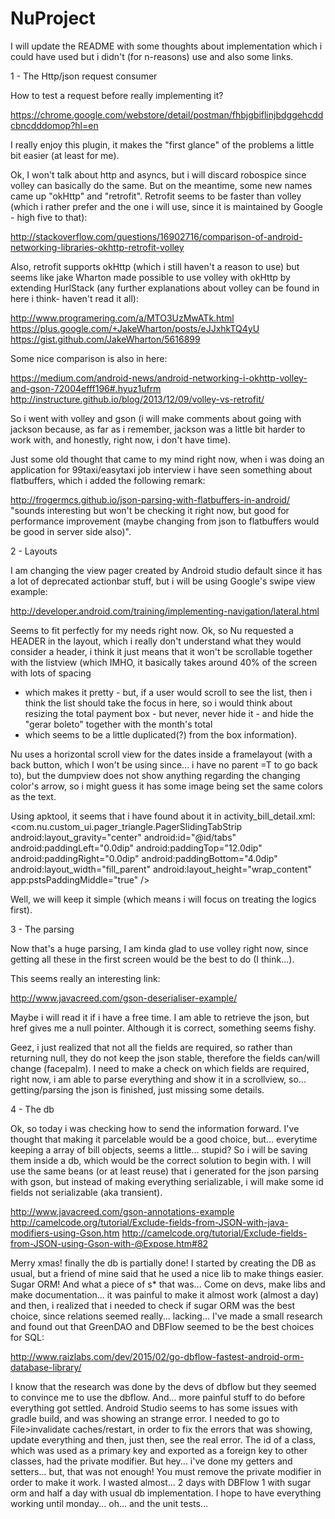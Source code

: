 # NuProject

I will update the README with some thoughts about implementation which i could have used but i didn't (for n-reasons) use and
also some links.

1 - The Http/json request consumer

How to test a request before really implementing it?

https://chrome.google.com/webstore/detail/postman/fhbjgbiflinjbdggehcddcbncdddomop?hl=en

I really enjoy this plugin, it makes the "first glance" of the problems a little bit easier (at least for me).

Ok, I won't talk about http and asyncs, but i will discard robospice since volley can basically do the same.
But on the meantime, some new names came up "okHttp" and "retrofit". Retrofit seems to be faster than volley (which i rather
prefer and the one i will use, since it is maintained by Google - high five to that):

http://stackoverflow.com/questions/16902716/comparison-of-android-networking-libraries-okhttp-retrofit-volley

Also, retrofit supports okHttp (which i still haven't a reason to use) but seems like jake Wharton made possible to use volley
with okHttp by extending HurlStack (any further explanations about volley can be found in here i think- haven't read it all):

http://www.programering.com/a/MTO3UzMwATk.html
https://plus.google.com/+JakeWharton/posts/eJJxhkTQ4yU
https://gist.github.com/JakeWharton/5616899

Some nice comparison is also in here:

https://medium.com/android-news/android-networking-i-okhttp-volley-and-gson-72004efff196#.hyuz1ufrm
http://instructure.github.io/blog/2013/12/09/volley-vs-retrofit/

So i went with volley and gson (i will make comments about going with jackson because, as far as i remember, jackson was a little
bit harder to work with, and honestly, right now, i don't have time).

Just some old thought that came to my mind right now, when i was doing an application for 99taxi/easytaxi job interview i have seen
something about flatbuffers, which i added the following remark:

http://frogermcs.github.io/json-parsing-with-flatbuffers-in-android/
"sounds interesting but won't be checking it right now, but good for performance improvement
(maybe changing from json to flatbuffers would be good in server side also)".

2 - Layouts

I am changing the view pager created by Android studio default since it has a lot of deprecated actionbar stuff, but i will be using
Google's swipe view example:

http://developer.android.com/training/implementing-navigation/lateral.html 

Seems to fit perfectly for my needs right now.
Ok, so Nu requested a HEADER in the layout, which i really don't understand what they would consider a header, i think it just means
that it won't be scrollable together with the listview (which IMHO, it basically takes around 40% of the screen with lots of spacing
- which makes it pretty - but, if a user would scroll to see the list, then i think the list should take the focus in here, so i would
think about resizing the total payment box - but never, never hide it - and hide the "gerar boleto" together with the month's total
- which seems to be a little duplicated(?) from the box information).

Nu uses a horizontal scroll view for the dates inside a framelayout (with a back button, which I won't be using since... i have no
parent =T to go back to), but the dumpview does not show anything regarding the changing color's arrow, so i might guess it has some
image being set the same colors as the text.

Using apktool, it seems that i have found about it in activity_bill_detail.xml:
 <com.nu.custom_ui.pager_triangle.PagerSlidingTabStrip android:layout_gravity="center" android:id="@id/tabs" android:paddingLeft="0.0dip" android:paddingTop="12.0dip" android:paddingRight="0.0dip" android:paddingBottom="4.0dip" android:layout_width="fill_parent" android:layout_height="wrap_content" app:pstsPaddingMiddle="true" />

Well, we will keep it simple (which means i will focus on treating the logics first).

3 - The parsing

Now that's a huge parsing, I am kinda glad to use volley right now, since getting all these in the first screen would be the best to do
(I think...).

This seems really an interesting link:

http://www.javacreed.com/gson-deserialiser-example/

Maybe i will read it if i have a free time.
I am able to retrieve the json, but href gives me a null pointer. Although it is correct, something seems fishy.

Geez, i just realized that not all the fields are required, so rather than returning null, they do not keep the json stable, therefore the
fields can/will change (facepalm).
I need to make a check on which fields are required, right now, i am able to parse everything and show it in a scrollview, so...
getting/parsing the json is finished, just missing some details.

4 - The db

Ok, so today i was checking how to send the information forward. I've thought that making it parcelable would be a good choice, but...
everytime keeping a array of bill objects, seems a little... stupid? So i will be saving them inside a db, which would be the correct
solution to begin with. I will use the same beans (or at least reuse) that i generated for the json parsing with gson, but instead of
making everything serializable, i will make some id fields not serializable (aka transient).

http://www.javacreed.com/gson-annotations-example
http://camelcode.org/tutorial/Exclude-fields-from-JSON-with-java-modifiers-using-Gson.htm
http://camelcode.org/tutorial/Exclude-fields-from-JSON-using-Gson-with-@Expose.htm#82

Merry xmas! finally the db is partially done! I started by creating the DB as usual, but a friend of mine said that he used a nice lib to
make things easier. Sugar ORM!
And what a piece of s* that was... Come on devs, make libs and make documentation... it was painful to make it almost work (almost a day)
and then, i realized that i needed to check if sugar ORM was the best choice, since relations seemed really... lacking...
I've made a small research and found out that GreenDAO and DBFlow seemed to be the best choices for SQL:

http://www.raizlabs.com/dev/2015/02/go-dbflow-fastest-android-orm-database-library/

I know that the research was done by the devs of dbflow but they seemed to convince me to use the dbflow.
And... more painful stuff to do before everything got settled. Android Studio seems to has some issues with gradle build, and was showing
an strange error. I needed to go to File>invalidate caches/restart, in order to fix the errors that was showing, update everything and then,
just then, see the real error.
The id of a class, which was used as a primary key and exported as a foreign key to other classes, had the private modifier. But hey... i've
done my getters and setters... but, that was not enough! You must remove the private modifier in order to make it work.
I wasted almost... 2 days with DBFlow 1 with sugar orm and half a day with usual db implementation.
I hope to have everything working until monday... oh... and the unit tests...
